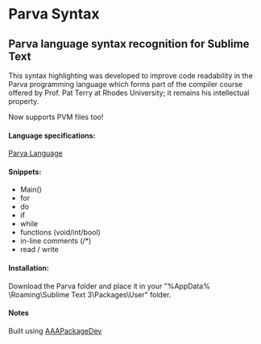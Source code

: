 # Parva Syntax
Parva language syntax recognition for Sublime Text
-----------

This syntax highlighting was developed to improve code readability in the Parva programming language which forms part of the compiler course offered by Prof. Pat Terry at Rhodes University; it remains his intellectual property.

Now supports PVM files too!

#### Language specifications: 
[Parva Language](http://www.cs.ru.ac.za/courses/CSc301/Translators/parva.htm)

#### Snippets:
- Main()
- for
- do
- if
- while
- functions (void/int/bool)
- in-line comments (/*)
- read / write

#### Installation: 
Download the Parva folder and place it in your "%AppData% \Roaming\Sublime Text 3\Packages\User" folder.

#### Notes
Built using [AAAPackageDev](https://github.com/SublimeText/AAAPackageDev)

